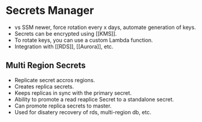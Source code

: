 # Secrets Manager

- vs SSM newer, force rotation every x days, automate generation of keys.
- Secrets can be encrypted using [[KMS]].
- To rotate keys, you can use a custom Lambda function.
- Integration with [[RDS]], [[Aurora]], etc.

## Multi Region Secrets

- Replicate secret accros regions.
- Creates replica secrets.
- Keeps replicas in sync with the primary secret.
- Ability to promote a read reaplice Secret to a standalone secret.
- Can promote replica secrets to master.
- Used for disatery recovery of rds, multi-region db, etc.
